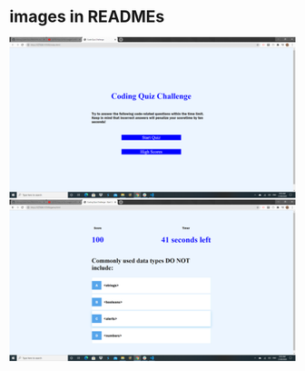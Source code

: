 # images in READMEs

<img src="CodeQuizP1.png" alt="page1pic">

<img src="CodeQuizP2.png" alt="page2pic">